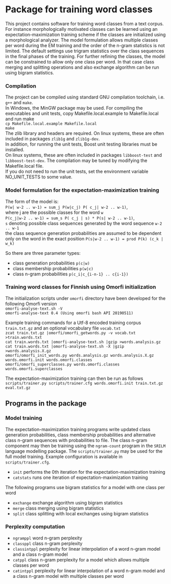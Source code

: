# Package for training word classes

This project contains software for training word classes from a text corpus.
For instance morphologically motivated classes can be learned using an expectation-maximization training scheme if the classes are initialized using a morphological analyzer.
The model formulation allows multiple classes per word during the EM training and the order of the n-gram statistics is not limited.
The default settings use trigram statistics over the class sequences in the final phases of the training.
For further refining the classes, the model can be constrained to allow only one class per word.
In that case class merging and splitting operations and also exchange algorithm can be run using bigram statistics.

### Compilation

The project can be compiled using standard GNU compilation toolchain, i.e. `g++` and `make`.  
In Windows, the MinGW package may be used.
For compiling the executables and unit tests, copy Makefile.local.example to Makefile.local and run make  
`cp Makefile.local.example Makefile.local`  
`make`  
The zlib library and headers are required. On linux systems, these are often included in packages `zlib1g` and `zlib1g-dev`.  
In addition, for running the unit tests, Boost unit testing libraries must be installed.  
On linux systems, these are often included in packages `libboost-test` and `libboost-test-dev`.
The compilation may be tuned by modifying the Makefile.local file.  
If you do not need to run the unit tests, set the environment variable NO_UNIT_TESTS to some value.

### Model formulation for the expectation-maximization training

The form of the model is:  
`P(w| w-2 .. w-1) = sum_j P(w|c_j) P( c_j| w-2 .. w-1)`,  
where j are the possible classes for the word `w`  
`P(c_j|w-2 .. w-1) = sum_s P( c_j | s) * P(s| w-2 .. w-1)`,  
`s` denoting possible class sequences generated by the word sequence `w-2 .. w-1`  
the class sequence generation probabilities are assumed to be dependent only on the word in the exact position
`P(s|w-2 .. w-1) = prod P(k) (c_k | w_k)`

So there are three parameter types:  
* class generation probabilities `p(c|w)`  
* class membership probabilities `p(w|c)`  
* class n-gram probabilities `p(c_i|c_{i-n-1} .. c{i-1})`  

### Training word classes for Finnish using Omorfi initialization

The initialization scripts under `omorfi` directory have been developed for the following Omorfi version  
`omorfi-analyse-text.sh -V`  
`omorfi-analyse-text 0.4 (Using omorfi bash API 20190511)`

Example training commands for a Utf-8 encoded training corpus `train.txt.gz` and an optional vocabulary file `vocab.txt`  
`zcat train.txt.gz |omorfi/omorfi_getwords.py -v vocab.txt >train.words.txt`  
`cat train.words.txt |omorfi-analyse-text.sh |gzip >words.analysis.gz`  
`cat train.words.txt |omorfi-analyse-text.sh -X |gzip >words.analysis.X.gz`  
`omorfi/omorfi_init_words.py words.analysis.gz words.analysis.X.gz words.omorfi.init words.omorfi.classes`  
`omorfi/omorfi_superclasses.py words.omorfi.classes words.omorfi.superclasses`

The expectation-maximization training can then be run as follows  
`scripts/trainer.py scripts/trainer.cfg words.omorfi.init train.txt.gz eval.txt.gz`


## Programs in the package

### Model training

The expectation-maximization training programs write updated class generation probabilities, class membership probabilities
and alternative class n-gram sequences with probabilities to file. The class n-gram component may then be training using the
`ngram-count` program in the `SRILM` language modelling package. The `scripts/trainer.py` may be used for the full model training.
Example configuration is available in `scripts/trainer.cfg`.

* `init`          performs the 0th iteration for the expectation-maximization training
* `catstats`      runs one iteration of expectation-maximization training  

The following programs use bigram statistics for a model with one class per word

* `exchange`      exchange algorithm using bigram statistics
* `merge`         class merging using bigram statistics
* `split`         class splitting with local exchanges using bigram statistics

### Perplexity computation

* `ngramppl`      word n-gram perplexity
* `classppl`      class n-gram perplexity
* `classintppl`   perplexity for linear interpolation of a word n-gram model and a class n-gram model
* `catppl`        class n-gram perplexity for a model which allows multiple classes per word
* `catintppl`     perplexity for linear interpolation of a word n-gram model and a class n-gram model with multiple classes per word
